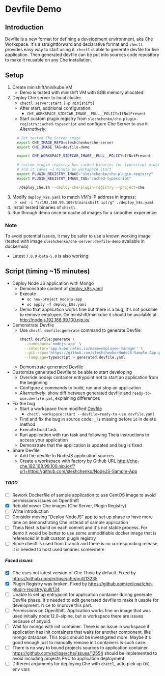 # Devfile Demo

## Introduction
Devfile is a new format for defining a development environment, aka Che Workspace.
It's a straightforward and declarative format and `chectl` provides easy way to start using it.
`chectl` is able to generate devfile for live application. Then generated devfile can be put into
sources code repository to make it reusable on any Che installation.

## Setup
1. Create minishift/minikube VM
    - Demo is tested with minishift VM with 8GB memory allocated
2. Deploy Che server to local cluster
    - `chectl server:start [-p minishift]`
    - After start, additional configuration:
      - `CHE_WORKSPACE_SIDECAR_IMAGE__PULL__POLICY=IfNotPresent`
    - Start custom plugin registry from `sleshchenko/che-plugin-registry:cached-typescript` and configure Che Server to use it
    *Alternatively:*
    ```bash
      # Set tested Che Server image
      export CHE_IMAGE_REPO=sleshchenko/che-server
      export CHE_IMAGE_TAG=devfile-demo

      export CHE_WORKSPACE_SIDECAR_IMAGE__PULL__POLICY=IfNotPresent

      # custom plugin registry has cached binaries for typescript plugin
      # and it saves ~1 minute on workspace start
      export PLUGIN_REGISTRY_IMAGE="sleshchenko/che-plugin-registry"
      export PLUGIN_REGISTRY_IMAGE_TAG="cached-typescript"

      ./deploy_che.sh --deploy-che-plugin-registry --project=che
    ```
3. Modify `deploy_k8s.yaml` to match VM's IP address in ingress:
    - `sed -i "s/192.168.99.100/$(minishift ip)/g" ./deploy_k8s.yaml`
4. Install tested binaries of `chectl`.
5. Run through demo once or cache all images for a smoother experience

### Note
To avoid potential issues, it may be safer to use a known working image (tested with image `sleshchenko/che-server:devfile-demo` available in dockerhub)
- Latest `7.0.0-beta-5.0` is also working

## Script (timing ~15 minutes)

- Deploy Node JS application with Mongo
  - Demonstrate content of [deploy_k8s.yaml](deploy_k8s.yaml)
  - Execute
    * `oc new-project nodejs-app`
    * `oc apply -f deploy_k8s.yaml`
  - Demo that application works fine but there is a bug, it's not possible to remove employee.
    On minishift/minikube it should be available at http://nodejs.192.168.99.100.nip.io/
- Demonstrate Devfile
  - Use `chectl devfile:generate` command to generate Devfile:
    ```bash
    chectl devfile:generate \
      --namespace='nodejs-app' \
      --selector='app.kubernetes.io/name=employee-manager' \
      --git-repo='https://github.com/sleshchenko/NodeJS-Sample-App.git' \
      --language=typescript > generated.devfile.yaml
    ```
  - Demonstrate generated [Devfile](generated.devfile.yaml)
- Customize generated Devfile to be able to start developing
  - Override nodejs container entrypoint not to start an application from the beginning
  - Configure a commands to build, run and stop an application
  - *Alternatively*, show diff between generated devfile and `ready-to-use.devfile.yml`, explaining differences
- Fix the bug
  - Start a workspace from modified [Devfile](ready-to-use.devfile.yaml)
    - `chectl workspace:start --devfile=ready-to-use.devfile.yaml`
  - Find and fix the bug in source code: `_` is missing before `id` in delete method
  - Execute build task
  - Run application with run task and following Theia instructions to access your application
  - Demonstrate that the application is updated and bug is fixed
- Share Devfile
  - Add the devfile to NodeJS application sources
  - Create a workspace with factory by Github URL http://che-che.192.168.99.100.nip.io/f?url=https://github.com/sleshchenko/NodeJS-Sample-App

##### TODO
- [ ] Rework Dockerfile of sample application to use CentOS image to avoid permissions issues on OpenShift
- [x] Rebuild newer Che images (Che Server, Plugin Registry)
- [ ] Write introduction
- [ ] Consider moving "Deploy NodeJS" app to set up phase to have more time on demonstrating Che instead of sample application
- [ ] Theia Next is build on each commit and it's not stable process. For demo it would be better to use some unmodifiable docker image that is referenced in built custom plugin registry
- [ ] Since chectl is used from branch and there is no corresponding release, it is needed to host used binaries somewhere

##### Faced issues
- [x] Che uses not latest version of Che Theia by default. Fixed by https://github.com/eclipse/che/pull/13235
- [x] Plugin Registry was broken. Fixed by https://github.com/eclipse/che-plugin-registry/pull/134
- [ ] Unable to set up entrypoint for application container during generate Devfile phase.
It's needed to edit generated devfile to make it usable for development. Nice to improve this part.
- [ ] Permissions on OpenShift. Application works fine on image that was used initially node:12.0-alpine, but
is workspace there are issues because of anyuid.
- [ ] Wait for mongo with init container. There is an issue in workspace if application has init containers
that waits for another component, like mongo database. This topic should be investigated more. Maybe it's
good enough just to manually remove init containers is such case.
- [ ] There is no way to bound projects sources to application container. https://github.com/eclipse/che/issues/12554 should be implemented to avoid including projects PVC to application deployment
- [ ] Different arguments for deploying Che with `chectl`, auto pick up `CHE_` env vars
